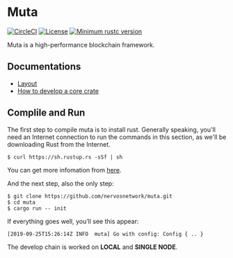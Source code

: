 # Muta

[![CircleCI](https://circleci.com/gh/nervosnetwork/muta.svg?style=svg)](https://circleci.com/gh/nervosnetwork/muta)
[![License](https://img.shields.io/badge/license-MIT-green.svg)](LICENSE)
[![Minimum rustc version](https://img.shields.io/badge/rustc-nightly-informational.svg)](https://github.com/cryptape/overlord/blob/master/rust-toolchain)

Muta is a high-performance blockchain framework.

## Documentations

- [Layout](docs/layout.md)
- [How to develop a core crate](docs/how_to_deploy_a_core_crate.md)

## Complile and Run

The first step to compile muta is to install rust. Generally speaking, you'll need an Internet connection to run the commands in this section, as we'll be downloading Rust from the Internet.

```shell
$ curl https://sh.rustup.rs -sSf | sh
```

You can get more infomation from [here](https://www.rust-lang.org/tools/install).

And the next step, also the only step:

```shell
$ git clone https://github.com/nervosnetwork/muta.git
$ cd muta
$ cargo run -- init
```

If everything goes well, you’ll see this appear:

```
[2019-09-25T15:26:14Z INFO  muta] Go with config: Config { .. }
```

The develop chain is worked on **LOCAL** and **SINGLE NODE**.
